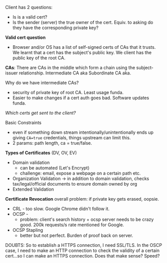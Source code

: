 Client has 2 questions:
- Is is a valid cert?
- Is the sender (server) the true owner of the cert. Equiv. to asking do they have the corresponding private key?

**Valid cert question**
- Browser and/or OS has a list of self-signed certs of CAs that it trusts. We learnt that a cert has the subject's public key. We client has the public key of the root CA.


**CAs**: There are CAs in the middle which form a chain using the subject-issuer relationship. Intermediate CA aka Subordinate CA aka.

Why do we have intermediate CAs?
- security of private key of root CA. Least usage funda.
- Easier to make changes if a cert auth goes bad. Software updates funda.

*Which certs get sent to the client?*


Basic Constraints
- even if something down stream intentionally/unintentionally ends up giving `CA=true` credentials, things upstream can limit this.
- 2 params: path length, ca = true/false.


**Types of Certificates** (DV, OV, EV)
- Domain validation
	- can be automated (Let's Encrypt)
	- challenge: email, expose a webpage on a certain path etc.
- Organization Validation -> in addition to domain validation, checks tax/legal/official documents to ensure domain owned by org
- Extended Validation

**Certificate Revocation**
overall problem: if private key gets erased, oopsie.
- CRL - too slow. Google Chrome didn't  follow it.
- OCSP  - 
	- problem: client's search history + ocsp server needs to be crazy good. 200k requests/s rate mentioned for Google.
- OCSP Stapling 
	-  better but not perfect. Burden of proof back on server.

DOUBTS: So to establish a HTTPS connection, I need SSL/TLS. In the OSCP case, I need to make an HTTP connection to check the validity of a certain cert...so I can make an HTTPS connection. Does that make sense? Speed?


